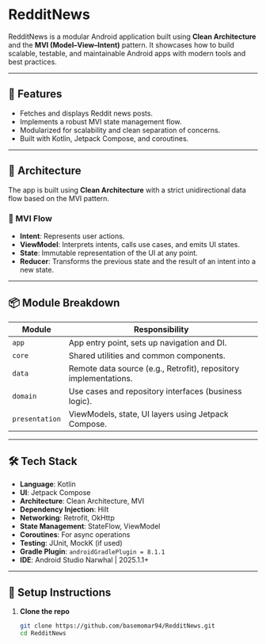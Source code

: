 # RedditNews

RedditNews is a modular Android application built using **Clean Architecture** and the **MVI (Model–View–Intent)** pattern. It showcases how to build scalable, testable, and maintainable Android apps with modern tools and best practices.

---

## 🚀 Features

- Fetches and displays Reddit news posts.
- Implements a robust MVI state management flow.
- Modularized for scalability and clean separation of concerns.
- Built with Kotlin, Jetpack Compose, and coroutines.

---

## 🧱 Architecture

The app is built using **Clean Architecture** with a strict unidirectional data flow based on the MVI pattern.

### 🔁 MVI Flow

- **Intent**: Represents user actions.
- **ViewModel**: Interprets intents, calls use cases, and emits UI states.
- **State**: Immutable representation of the UI at any point.
- **Reducer**: Transforms the previous state and the result of an intent into a new state.

---

## 📦 Module Breakdown

| Module        | Responsibility |
|---------------|----------------|
| `app`         | App entry point, sets up navigation and DI. |
| `core`        | Shared utilities and common components. |
| `data`        | Remote data source (e.g., Retrofit), repository implementations. |
| `domain`      | Use cases and repository interfaces (business logic). |
| `presentation`| ViewModels, state, UI layers using Jetpack Compose. |

---

## 🛠️ Tech Stack

- **Language**: Kotlin
- **UI**: Jetpack Compose
- **Architecture**: Clean Architecture, MVI
- **Dependency Injection**: Hilt
- **Networking**: Retrofit, OkHttp
- **State Management**: StateFlow, ViewModel
- **Coroutines**: For async operations
- **Testing**: JUnit, MockK (if used)
- **Gradle Plugin**: `androidGradlePlugin = 8.1.1`
- **IDE**: Android Studio Narwhal | 2025.1.1+
---

## 🧪 Setup Instructions

1. **Clone the repo**
   ```bash
   git clone https://github.com/basemomar94/RedditNews.git
   cd RedditNews

